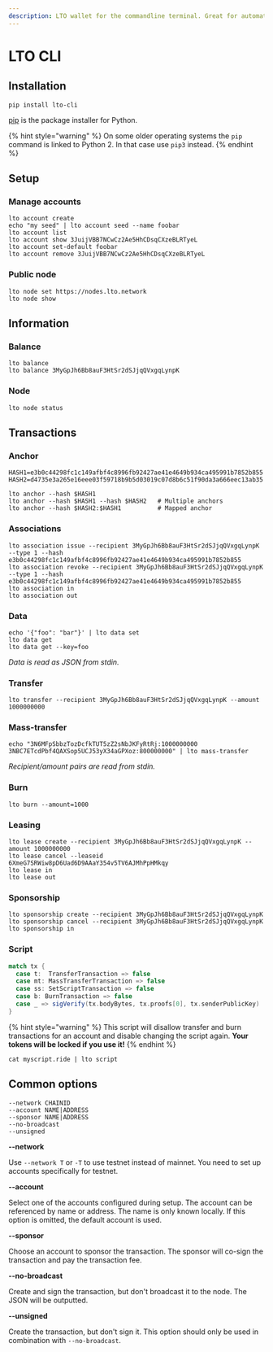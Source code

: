 ```yaml
---
description: LTO wallet for the commandline terminal. Great for automating tasks.
---
```


# LTO CLI

## Installation

```
pip install lto-cli
```

[pip](https://pip.pypa.io/en/stable/) is the package installer for Python.

{% hint style="warning" %}
On some older operating systems the `pip` command is linked to Python 2. In that case use `pip3` instead.
{% endhint %}

## Setup

### Manage accounts

```
lto account create
echo "my seed" | lto account seed --name foobar
lto account list
lto account show 3JuijVBB7NCwCz2Ae5HhCDsqCXzeBLRTyeL
lto account set-default foobar
lto account remove 3JuijVBB7NCwCz2Ae5HhCDsqCXzeBLRTyeL
```

### Public node

```
lto node set https://nodes.lto.network
lto node show
```

## Information

### Balance

```
lto balance
lto balance 3MyGpJh6Bb8auF3HtSr2dSJjqQVxgqLynpK
```

### Node

```
lto node status
```

## Transactions

### Anchor

```
HASH1=e3b0c44298fc1c149afbf4c8996fb92427ae41e4649b934ca495991b7852b855
HASH2=d4735e3a265e16eee03f59718b9b5d03019c07d8b6c51f90da3a666eec13ab35

lto anchor --hash $HASH1
lto anchor --hash $HASH1 --hash $HASH2   # Multiple anchors
lto anchor --hash $HASH2:$HASH1          # Mapped anchor
```

### Associations

```
lto association issue --recipient 3MyGpJh6Bb8auF3HtSr2dSJjqQVxgqLynpK --type 1 --hash e3b0c44298fc1c149afbf4c8996fb92427ae41e4649b934ca495991b7852b855
lto association revoke --recipient 3MyGpJh6Bb8auF3HtSr2dSJjqQVxgqLynpK --type 1 --hash e3b0c44298fc1c149afbf4c8996fb92427ae41e4649b934ca495991b7852b855
lto association in
lto association out
```

### Data

```
echo '{"foo": "bar"}' | lto data set
lto data get
lto data get --key=foo
```

_Data is read as JSON from stdin._

### Transfer

```
lto transfer --recipient 3MyGpJh6Bb8auF3HtSr2dSJjqQVxgqLynpK --amount 1000000000
```

### Mass-transfer

```
echo "3N6MFpSbbzTozDcfkTUT5zZ2sNbJKFyRtRj:1000000000
3NBC7ETcdPbf4QAXSop5UCJ53yX34aGPXoz:800000000" | lto mass-transfer
```

_Recipient/amount pairs are read from stdin._

### Burn

```
lto burn --amount=1000
```

### Leasing

```
lto lease create --recipient 3MyGpJh6Bb8auF3HtSr2dSJjqQVxgqLynpK --amount 1000000000
lto lease cancel --leaseid 6XmeG7SRWiw8pD6Uad6D9AAaY354v5TV6AJMhPpHMkqy
lto lease in
lto lease out
```

### Sponsorship

```
lto sponsorship create --recipient 3MyGpJh6Bb8auF3HtSr2dSJjqQVxgqLynpK
lto sponsorship cancel --recipient 3MyGpJh6Bb8auF3HtSr2dSJjqQVxgqLynpK
lto sponsorship in
```

### Script

```scala
match tx {
  case t:  TransferTransaction => false
  case mt: MassTransferTransaction => false
  case ss: SetScriptTransaction => false
  case b: BurnTransaction => false
  case _ => sigVerify(tx.bodyBytes, tx.proofs[0], tx.senderPublicKey)
}
```

{% hint style="warning" %}
This script will disallow transfer and burn transactions for an account and disable changing the script again. **Your tokens will be locked if you use it!**
{% endhint %}

```
cat myscript.ride | lto script
```

## Common options

```
--network CHAINID
--account NAME|ADDRESS
--sponsor NAME|ADDRESS
--no-broadcast
--unsigned
```

**--network**

Use `--network T` or `-T` to use testnet instead of mainnet. You need to set up accounts specifically for testnet.

**--account**

Select one of the accounts configured during setup. The account can be referenced by name or address. The name is only known locally. If this option is omitted, the default account is used.

**--sponsor**

Choose an account to sponsor the transaction. The sponsor will co-sign the transaction and pay the transaction fee.

**--no-broadcast**

Create and sign the transaction, but don't broadcast it to the node. The JSON will be outputted.

**--unsigned**

Create the transaction, but don't sign it. This option should only be used in combination with `--no-broadcast`.
